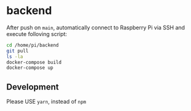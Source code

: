 # backend

After push on `main`, automatically connect to Raspberry Pi via SSH and execute folloving script:

```bash
cd /home/pi/backend
git pull
ls -la
docker-compose build
docker-compose up
```

## Development

Please USE `yarn`, instead of `npm`
